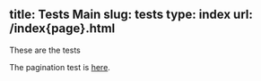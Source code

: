 title: Tests Main
slug: tests
type: index
url: /index{page}.html
---
These are the tests

The pagination test is [here](/pagination/index.html).

